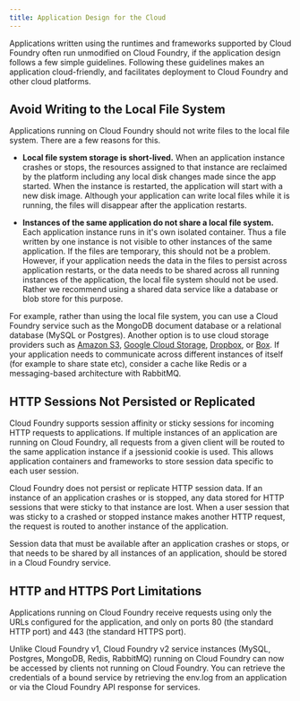 ```yaml
---
title: Application Design for the Cloud
---
```


Applications written using the runtimes and frameworks supported by Cloud Foundry often run unmodified on Cloud Foundry, if the application design follows a few simple guidelines. Following these guidelines makes an application cloud-friendly, and facilitates deployment to Cloud Foundry and other cloud platforms.

## <a id="filesystem"></a>Avoid Writing to the Local File System ##

Applications running on Cloud Foundry should not write files to the local file system. There are a few reasons for this.

* **Local file system storage is short-lived.** When an application instance crashes or stops, the resources assigned to that instance are reclaimed by the platform including any local disk changes made since the app started. When the instance is restarted, the application will start with a new disk image. Although your application can write local files while it is running, the files will disappear after the application restarts.

* **Instances of the same application do not share a local file system.** Each application instance runs in it's own isolated container. Thus a file written by one instance is not visible to other instances of the same application. If the files are temporary, this should not be a problem. However, if your application needs the data in the files to persist across application restarts, or the data needs to be shared across all running instances of the application, the local file system should not be used. Rather we recommend using a shared data service like a database or blob store for this purpose.

For example, rather than using the local file system, you can use a Cloud Foundry service such as the MongoDB document database or a relational database (MySQL or Postgres). Another option is to use cloud storage providers such as [Amazon S3](http://aws.amazon.com/s3/), [Google Cloud Storage](https://cloud.google.com/products/cloud-storage), [Dropbox](https://www.dropbox.com/developers), or [Box](http://developers.box.com/). If your application needs to communicate across different instances of itself (for example to share state etc), consider a cache like Redis or a messaging-based architecture with RabbitMQ.

## <a id="sessions"></a>HTTP Sessions Not Persisted or Replicated  ##

Cloud Foundry supports session affinity or sticky sessions for incoming HTTP requests to applications. If multiple instances of an application are running on Cloud Foundry, all requests from a given client will be routed to the same application instance if a jsessionid cookie is used. This allows application containers and frameworks to store session data specific to each user session.

Cloud Foundry does not persist or replicate HTTP session data. If an instance of an application crashes or is stopped, any data stored for HTTP sessions that were sticky to that instance are lost. When a user session that was sticky to a crashed or stopped instance makes another HTTP request, the request is routed to another instance of the application.

Session data that must be available after an application crashes or stops, or that needs to be shared by all instances of an application, should be stored in a Cloud Foundry service.

## <a id="ports"></a>HTTP and HTTPS Port Limitations ##

Applications running on Cloud Foundry receive requests using only the URLs configured for the application, and only on ports 80 (the standard HTTP port) and 443 (the standard HTTPS port).

Unlike Cloud Foundry v1, Cloud Foundry v2 service instances (MySQL, Postgres, MongoDB, Redis, RabbitMQ) running on Cloud Foundry can now be accessed by clients not running on Cloud Foundry. You can retrieve the credentials of a bound service by retrieving the env.log from an application or via the Cloud Foundry API response for services.


